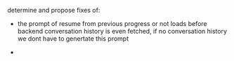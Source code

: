 determine and propose fixes of:
- the prompt of resume from previous progress or not loads before backend conversation history is even fetched, if no conversation history we dont have to genertate this prompt

- 